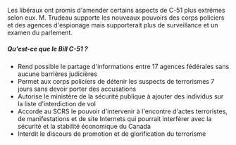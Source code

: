 Les libéraux ont promis d'amender certains aspects de C-51 plus extrêmes selon eux. M. Trudeau supporte les nouveaux pouvoirs des corps policiers et des agences d'espionage mais supporterait plus de surveillance et un examen du parlement.

##### Qu'est-ce que le Bill C-51 ?
- Rend possible le partage d'informations entre 17 agences fédérales sans aucune barrières judicières
- Permet aux corps policiers de détenir les suspects de terrorismes 7 jours sans devoir porter des accusations
- Autorise le ministère de la sécurité publique à ajouter des individus sur la liste d'interdiction de vol
- Accorde au SCRS le pouvoir d'intervenir à l'encontre d'actes terroristes, de manifestations et de site Internets
qui pourrait interférer avec la sécurité et la stabilité économique du Canada
- Interdit le discours de promotion et de glorification du terrorisme
